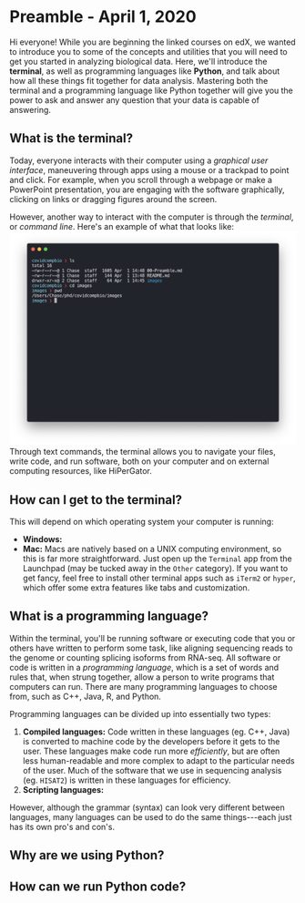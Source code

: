 # Preamble - April 1, 2020

Hi everyone!  While you are beginning the linked courses on edX, we wanted to
introduce you to some of the concepts and utilities that you will need to get
you started in analyzing biological data.  Here, we'll introduce the **terminal**,
as well as programming languages like **Python**, and talk about how all these things
fit together for data analysis.  Mastering both the terminal and a programming
language like Python together will give you the power to ask and answer any
question that your data is capable of answering.

## What is the terminal?
Today, everyone interacts with their computer using a _graphical user interface_,
maneuvering through apps using a mouse or a trackpad to point and click.  For
example, when you scroll through a webpage or make a PowerPoint presentation,
you are engaging with the software graphically, clicking on links or dragging
figures around the screen.

However, another way to interact with the computer is through the _terminal_, or
_command line_.  Here's an example of what that looks like:
![terminal](images/000_terminal.png)
Through text commands, the terminal allows you to navigate your files, write code,
and run software, both on your computer and on external computing resources, like
HiPerGator.

## How can I get to the terminal?
This will depend on which operating system your computer is running:
  - **Windows:**
  - **Mac:** Macs are natively based on a UNIX computing environment, so this is far more straightforward.  Just open up the `Terminal` app from the Launchpad (may be tucked away in the `Other` category).  If you want to get fancy, feel free to install other terminal apps such as `iTerm2` or `hyper`, which offer some extra features like tabs and customization.

## What is a programming language?
Within the terminal, you'll be running software or executing code that you or others have written to perform some task, like aligning sequencing reads to the genome or counting splicing isoforms from RNA-seq.  All software or code is written in a _programming language_, which is a set of words and rules that, when strung together, allow a person to write programs that computers can run.  There are many programming languages to choose from, such as C++, Java, R, and Python.

Programming languages can be divided up into essentially two types:
  1. **Compiled languages:** Code written in these languages (eg. C++, Java) is converted to machine code by the developers before it gets to the user.  These languages make code run more _efficiently_, but are often less human-readable and more complex to adapt to the particular needs of the user.  Much of the software that we use in sequencing analysis (eg. `HISAT2`) is written in these languages for efficiency.
  2. **Scripting languages:**

However, although the grammar (syntax) can look very different between languages, many languages can be used to do the same things---each just has its own pro's and con's.

## Why are we using Python?

## How can we run Python code?
